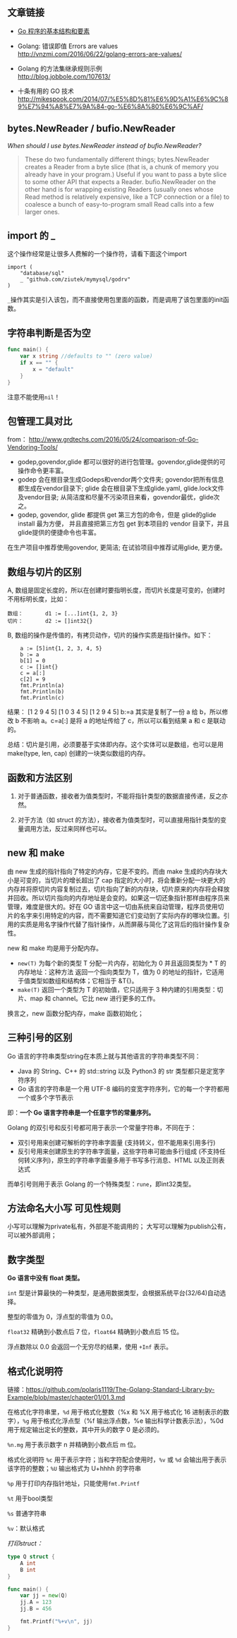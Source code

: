 

## 文章链接

- [Go 程序的基本结构和要素](https://github.com/Unknwon/the-way-to-go_ZH_CN/blob/master/eBook/04.2.md)

- Golang: 错误即值 Errors are values
http://vnzmi.com/2016/06/22/golang-errors-are-values/

- Golang 的方法集继承规则示例  
http://blog.jobbole.com/107613/

- 十条有用的 GO 技术
http://mikespook.com/2014/07/%E5%8D%81%E6%9D%A1%E6%9C%89%E7%94%A8%E7%9A%84-go-%E6%8A%80%E6%9C%AF/



## bytes.NewReader / bufio.NewReader

*When should I use bytes.NewReader instead of bufio.NewReader?*

>These do two fundamentally different things; bytes.NewReader creates a 
Reader from a byte slice (that is, a chunk of memory you already have 
in your program.) Useful if you want to pass a byte slice to some 
other API that expects a Reader. bufio.NewReader on the other hand is 
for wrapping existing Readers (usually ones whose Read method is 
relatively expensive, like a TCP connection or a file) to coalesce a 
bunch of easy-to-program small Read calls into a few larger ones.

## import 的 _

这个操作经常是让很多人费解的一个操作符，请看下面这个import

```
import (
    "database/sql"
    _ "github.com/ziutek/mymysql/godrv"
)
```

`_`操作其实是引入该包，而不直接使用包里面的函数，而是调用了该包里面的init函数。

## 字符串判断是否为空

```go
func main() {  
    var x string //defaults to "" (zero value)
    if x == "" {
        x = "default"
    }
}
```

注意不能使用`nil`！

## 包管理工具对比

from： http://www.grdtechs.com/2016/05/24/comparison-of-Go-Vendoring-Tools/

- godep,govendor,glide 都可以很好的进行包管理。govendor,glide提供的可操作命令更丰富。
- godep 会在根目录生成Godeps和vendor两个文件夹; govendor把所有信息都生成在vendor目录下; glide 会在根目录下生成glide.yaml, glide.lock文件及vendor目录; 从简洁度和尽量不污染项目来看，govendor最优，glide次之。
- godep, govendor, glide 都提供 get 第三方包的命令，但是 glide的glide install 最为方便， 并且直接把第三方包 get 到本项目的 vendor 目录下，并且glide提供的便捷命令也丰富。

在生产项目中推荐使用govendor, 更简洁; 在试验项目中推荐试用glide, 更方便。

## 数组与切片的区别

A, 数组是固定长度的，所以在创建时要指明长度，而切片长度是可变的，创建时不用标明长度，比如：

    数组：       d1 := [...]int{1, 2, 3}
    切片：       d2 := []int32{}
B, 数组的操作是传值的，有拷贝动作，切片的操作实质是指针操作。如下：

```
    a := [5]int{1, 2, 3, 4, 5}
    b := a
    b[1] = 0
    c := []int{}
    c = a[:]
    c[2] = 9
    fmt.Println(a)
    fmt.Println(b) 
    fmt.Println(c)    
```

结果：
            [1 2 9 4 5]
            [1 0 3 4 5]
            [1 2 9 4 5]
b:=a 其实是复制了一份 a 给 b，所以修改 b 不影响 a。c=a[:] 是将 a 的地址传给了 c，所以可以看到结果 a 和 c 是联动的。

总结：切片是引用，必须要基于实体即内存。这个实体可以是数组，也可以是用 make(type, len, cap) 创建的一块类似数组的内存。

## 函数和方法区别

1. 对于普通函数，接收者为值类型时，不能将指针类型的数据直接传递，反之亦然。

2. 对于方法（如 struct 的方法），接收者为值类型时，可以直接用指针类型的变量调用方法，反过来同样也可以。



## new 和 make

由 new 生成的指针指向了特定的内存，它是不变的。而由 make 生成的内存块大小是可变的，当切片的增长超出了 cap 指定的大小时，将会重新分配一块更大的内存并将原切片内容复制过去，切片指向了新的内存块，切片原来的内存将会释放并回收。所以切片指向的内存地址是会变的。如果这一切还象指针那样由程序员来管理，难度是很大的。好在 GO 语言中这一切由系统来自动管理，程序员使用切片的名字来引用特定的内容，而不需要知道它们变动到了实际内存的哪块位置。引用的实质是用名字操作代替了指针操作，从而屏蔽与简化了这背后的指针操作复杂性。


new 和 make 均是用于分配内存。

- `new(T)` 为每个新的类型 T 分配一片内存，初始化为 0 并且返回类型为 * T 的内存地址：这种方法 返回一个指向类型为 T，值为 0 的地址的指针，它适用于值类型如数组和结构体；它相当于 &T{}。
- `make(T)` 返回一个类型为 T 的初始值，它只适用于 3 种内建的引用类型：切片、map 和 channel。它比 new 进行更多的工作。

换言之，new 函数分配内存，make 函数初始化；

## 三种引号的区别

Go 语言的字符串类型string在本质上就与其他语言的字符串类型不同：

- Java 的 String、C++ 的 std::string 以及 Python3 的 str 类型都只是定宽字符序列
- Go 语言的字符串是一个用 UTF-8 编码的变宽字符序列，它的每一个字符都用一个或多个字节表示

即：**一个 Go 语言字符串是一个任意字节的常量序列。**

Golang 的双引号和反引号都可用于表示一个常量字符串，不同在于：

- 双引号用来创建可解析的字符串字面量 (支持转义，但不能用来引用多行)
- 反引号用来创建原生的字符串字面量，这些字符串可能由多行组成 (不支持任何转义序列)，原生的字符串字面量多用于书写多行消息、HTML 以及正则表达式

而单引号则用于表示 Golang 的一个特殊类型：`rune`，即int32类型。


## 方法命名大小写  可见性规则

小写可以理解为private私有，外部是不能调用的；
大写可以理解为publish公有，可以被外部调用；


## 数字类型

**Go 语言中没有 float 类型。**

`int` 型是计算最快的一种类型，是通用数据类型，会根据系统平台(32/64)自动选择。

整型的零值为 0，浮点型的零值为 0.0。

`float32` 精确到小数点后 7 位，`float64` 精确到小数点后 15 位。

浮点数除以 0.0 会返回一个无穷尽的结果，使用 `+Inf` 表示。


## 格式化说明符

链接：https://github.com/polaris1119/The-Golang-Standard-Library-by-Example/blob/master/chapter01/01.3.md

在格式化字符串里，`%d` 用于格式化整数（%x 和 %X 用于格式化 16 进制表示的数字），`%g` 用于格式化浮点型（%f 输出浮点数，%e 输出科学计数表示法），%0d 用于规定输出定长的整数，其中开头的数字 0 是必须的。

`%n.mg` 用于表示数字 n 并精确到小数点后 m 位。

格式化说明符 `%c` 用于表示字符；当和字符配合使用时，`%v` 或 `%d` 会输出用于表示该字符的整数；`%U` 输出格式为 U+hhhh 的字符串

`%p` 用于打印内存指针地址，只能使用`fmt.Printf`

`%t` 用于bool类型

`%s`  普通字符串

`%v`：默认格式

*打印struct：*

```go
type Q struct {
    A int
    B int
}

func main() {
    var jj = new(Q)
    jj.A = 123
    jj.B = 456

    fmt.Printf("%+v\n", jj)
}
```


